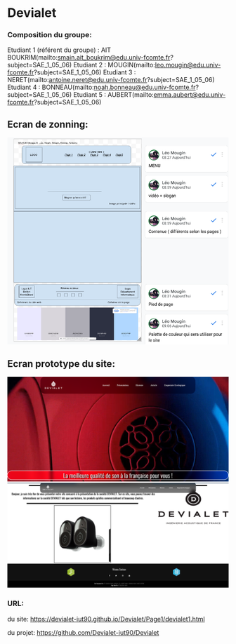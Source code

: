 # Devialet

### Composition du groupe:
Etudiant 1 (référent du groupe) :  AIT BOUKRIM(mailto:smain.ait_boukrim@edu.univ-fcomte.fr?subject=SAE_1_05_06) 
Etudiant 2 : MOUGIN(mailto:leo.mougin@edu.univ-fcomte.fr?subject=SAE_1_05_06) 
Etudiant 3 : NERET(mailto:antoine.neret@edu.univ-fcomte.fr?subject=SAE_1_05_06) 
Etudiant 4 : BONNEAU(mailto:noah.bonneau@edu.univ-fcomte.fr?subject=SAE_1_05_06) 
Etudiant 5 : AUBERT(mailto:emma.aubert@edu.univ-fcomte.fr?subject=SAE_1_05_06) 

## Ecran de zonning:
![écran de zonning](doc/zonning.png)

## Ecran prototype du site:
![écran prototype](doc/prototype_top.png)
![écran prototype](doc/prototype_bas.png)

### URL:
du site:
https://devialet-iut90.github.io/Devialet/Page1/devialet1.html

du projet:
https://github.com/Devialet-iut90/Devialet
